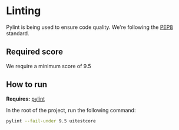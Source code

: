 # Linting

Pylint is being used to ensure code quality. We're following the [PEP8](https://www.python.org/dev/peps/pep-0008) standard.

## Required score
We require a minimum score of 9.5

## How to run

**Requires:** [pylint](https://pypi.org/project/pylint/)

In the root of the project, run the following command:
``` bash
pylint --fail-under 9.5 uitestcore
```